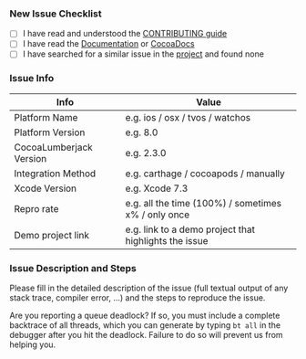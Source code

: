 ### New Issue Checklist

* [ ] I have read and understood the [CONTRIBUTING guide](https://github.com/CocoaLumberjack/CocoaLumberjack/blob/master/.github/CONTRIBUTING.md)
* [ ] I have read the [Documentation](https://github.com/CocoaLumberjack/CocoaLumberjack#documentation) or [CocoaDocs](cocoadocs.org/docsets/CocoaLumberjack)
* [ ] I have searched for a similar issue in the [project](https://github.com/CocoaLumberjack/CocoaLumberjack/issues) and found none

### Issue Info

 Info                    | Value                               |
-------------------------|-------------------------------------|
 Platform Name           | e.g. ios / osx / tvos / watchos
 Platform Version        | e.g. 8.0
 CocoaLumberjack Version | e.g. 2.3.0
 Integration Method      | e.g. carthage / cocoapods / manually
 Xcode Version           | e.g. Xcode 7.3
 Repro rate              | e.g. all the time (100%) / sometimes x% / only once
 Demo project link       | e.g. link to a demo project that highlights the issue

### Issue Description and Steps

Please fill in the detailed description of the issue (full textual output of any stack trace, compiler error, ...) and the steps to reproduce the issue.

Are you reporting a queue deadlock? If so, you must include a complete backtrace of all threads, which you can generate by typing `bt all` in the debugger after you hit the deadlock. Failure to do so will prevent us from helping you.
